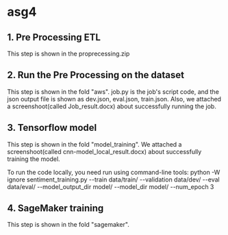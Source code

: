 # asg4
## 1. Pre Processing ETL
This step is shown in the proprecessing.zip

## 2. Run the Pre Processing on the dataset
This step is shown in the fold "aws". job.py is the job's script code, and the json output file is shown as dev.json, eval.json, train.json. Also, we attached a screenshoot(called Job_result.docx) about successfully running the job.

## 3. Tensorflow model
This step is shown in the fold "model_training". We attached a screenshoot(called cnn-model_local_result.docx) about successfully training the model. 

To run the code locally, you need run using command-line tools: python -W ignore sentiment_training.py --train data/train/ --validation data/dev/ --eval data/eval/ --model_output_dir model/ --model_dir model/ --num_epoch 3

## 4. SageMaker training
This step is shown in the fold "sagemaker".
